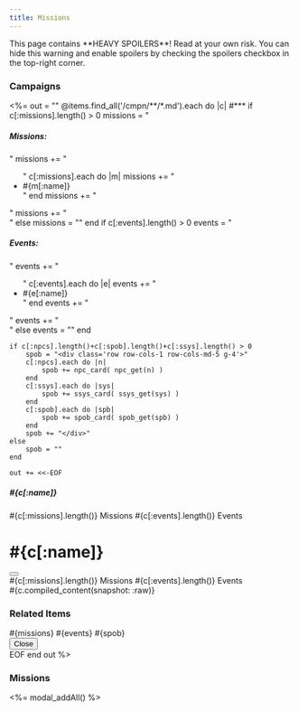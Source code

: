 ```yaml
---
title: Missions
---
```

<div class="nospoiler alert alert-warning d-flex align-items-center" role="alert" markdown="1">
This page contains **HEAVY SPOILERS**! Read at your own risk. You can hide this warning and enable spoilers by checking the spoilers checkbox in the top-right corner.
</div>

<h3>Campaigns</h3>
<div class="row row-cols-1 row-cols-md-5 g-4" id="spobs">
<%= out = ""
@items.find_all('/cmpn/**/*.md').each do |c| #***
    if c[:missions].length() > 0
        missions = "<div><h5>Missions:</h5>"
        missions += "<ul>"
        c[:missions].each do |m|
            missions += "<li>#{m[:name]}</li>"
        end
        missions += "</ul>"
        missions += "</div>"
    else
        missions = ""
    end
    if c[:events].length() > 0
        events = "<div><h5>Events:</h5>"
        events += "<ul>"
        c[:events].each do |e|
            events += "<li>#{e[:name]}</li>"
        end
        events += "</ul>"
        events += "</div>"
    else
        events = ""
    end

    if c[:npcs].length()+c[:spob].length()+c[:ssys].length() > 0
        spob = "<div class='row row-cols-1 row-cols-md-5 g-4'>"
        c[:npcs].each do |n|
            spob += npc_card( npc_get(n) )
        end
        c[:ssys].each do |sys|
            spob += ssys_card( ssys_get(sys) )
        end
        c[:spob].each do |spb|
            spob += spob_card( spob_get(spb) )
        end
        spob += "</div>"
    else
        spob = ""
    end

    out += <<-EOF
 <div class="col" data-Name="#{c[:name]}">
  <div class="card bg-black" data-bs-toggle="modal" data-bs-target="#modal-cmpn-#{c[:id]}">
   <div class="card-body">
    <h5 class="card-title">#{c[:name]}</h5>
    <div class="card-text">
     <div>
      <span class="badge rounded-pill text-bg-primary">#{c[:missions].length()} Missions</span>
      <span class="badge rounded-pill text-bg-primary">#{c[:events].length()} Events</span>
     </div>
    </div>
   </div>
  </div>
 </div>

 <div class="modal fade cmpn" id="modal-cmpn-#{c[:id]}" tabindex="-1" aria-labelledby="modal-cmpn-label-#{c[:id]}" data-cmpn-modal="#{c[:name]}" aria-hidden="true">
  <div class="modal-dialog modal-xl modal-dialog-centered modal-dialog-scrollable">
   <div class="modal-content">
    <div class="modal-header">
     <h1 class="modal-title fs-5" id="modal-cmpn-label-#{c[:id]}">#{c[:name]}</h1>
     <button type="button" class="btn-close" data-bs-dismiss="modal" aria-label="Close"></button>
    </div>
    <div class="modal-body clearfix">
     <div class='m-1'>
      <span class="badge rounded-pill text-bg-primary">#{c[:missions].length()} Missions</span>
      <span class="badge rounded-pill text-bg-primary">#{c[:events].length()} Events</span>
     </div>
     <div markdown="1">#{c.compiled_content(snapshot: :raw)}</div>
     <h3>Related Items</h3>
     #{missions}
     #{events}
     #{spob}
    </div>
    <div class="modal-footer">
     <button type="button" class="btn btn-secondary" data-bs-dismiss="modal">Close</button>
    </div>
   </div>
  </div>
 </div>
EOF
end
out %>
</div>

<h3>Missions</h3>

<%= modal_addAll() %>
